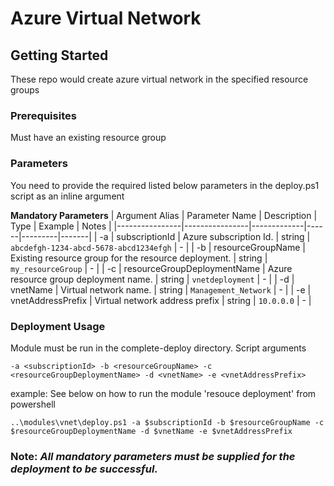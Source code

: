 # Azure Virtual Network

## Getting Started

These repo would create azure virtual network in the specified resource groups


### Prerequisites

Must have an existing resource group

### Parameters

You need to provide the required listed below parameters in the deploy.ps1 script as an inline argument

**Mandatory Parameters**
| Argument Alias | Parameter Name | Description | Type | Example | Notes |
|----------------|----------------|-------------|------|---------|-------|
| -a | subscriptionId | Azure subscription Id. | string | `abcdefgh-1234-abcd-5678-abcd1234efgh` | - |
| -b | resourceGroupName | Existing resource group for the resource deployment. | string | `my_resourceGroup` | - |
| -c | resourceGroupDeploymentName | Azure resource group deployment name. | string | `vnetdeployment` | - |
| -d | vnetName | Virtual network name. | string | `Management_Network` | - |
| -e | vnetAddressPrefix | Virtual network address prefix | string | `10.0.0.0` | - |

### Deployment Usage

Module must be run in the complete-deploy directory. Script arguments 

`-a <subscriptionId> -b <resourceGroupName> -c <resourceGroupDeploymentName> -d <vnetName> -e <vnetAddressPrefix>`

example: See below on how to run the module 'resouce deployment' from powershell

`..\modules\vnet\deploy.ps1 -a $subscriptionId -b $resourceGroupName -c $resourceGroupDeploymentName -d $vnetName -e $vnetAddressPrefix`

### Note: *All mandatory parameters must be supplied for the deployment to be successful.*